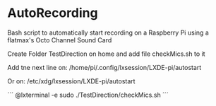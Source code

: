 # AutoRecording
Bash script to automatically start recording on a Raspberry Pi using a flatmax's Octo Channel Sound Card

Create Folder TestDirection on home and add file checkMics.sh to it

Add tne next line on: /home/pi/.config/lxsession/LXDE-pi/autostart

Or on: /etc/xdg/lxsession/LXDE-pi/autostart 

´´´
  @lxterminal -e sudo ./TestDirection/checkMics.sh
´´´  
